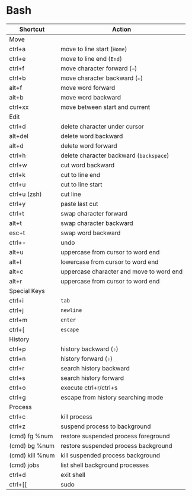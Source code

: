 # Bash

| Shortcut        | Action                                   |
| --------------- | ---------------------------------------- |
| Move            |                                          |
| ctrl+a          | move to line start (`Home`)              |
| ctrl+e          | move to line end (`End`)                 |
| ctrl+f          | move character forward (`⇨`)             |
| ctrl+b          | move character backward (`⇦`)            |
| alt+f           | move word forward                        |
| alt+b           | move word backward                       |
| ctrl+xx         | move between start and current           |
| Edit            |                                          |
| ctrl+d          | delete character under cursor            |
| alt+del         | delete word backward                     |
| alt+d           | delete word forward                      |
| ctrl+h          | delete character backward (`backspace`)  |
| ctrl+w          | cut word backward                        |
| ctrl+k          | cut to line end                          |
| ctrl+u          | cut to line start                        |
| ctrl+u (zsh)    | cut line                                 |
| ctrl+y          | paste last cut                           |
| ctrl+t          | swap character forward                   |
| alt+t           | swap character backward                  |
| esc+t           | swap word backward                       |
| ctrl+-          | undo                                     |
| alt+u           | uppercase from cursor to word end        |
| alt+l           | lowercase from cursor to word end        |
| alt+c           | uppercase character and move to word end |
| alt+r           | uppercase from cursor to word end        |
| Special Keys    |                                          |
| ctrl+i          | `tab`                                    |
| ctrl+j          | `newline`                                |
| ctrl+m          | `enter`                                  |
| ctrl+[          | `escape`                                 |
| History         |                                          |
| ctrl+p          | history backward (`⇧`)                   |
| ctrl+n          | history forward (`⇩`)                    |
| ctrl+r          | search history backward                  |
| ctrl+s          | search history forward                   |
| ctrl+o          | execute ctrl+r/ctrl+s                    |
| ctrl+g          | escape from history searching mode       |
| Process         |                                          |
| ctrl+c          | kill process                             |
| ctrl+z          | suspend process to background            |
| (cmd) fg %num   | restore suspended process foreground     |
| (cmd) bg %num   | restore suspended process background     |
| (cmd) kill %num | kill suspended process background        |
| (cmd) jobs      | list shell background processes          |
| ctrl+d          | exit shell                               |
| ctrl+[[         | sudo                                     |
